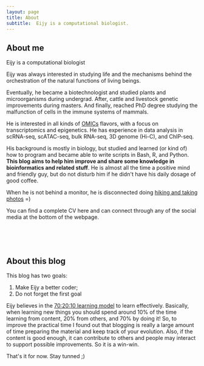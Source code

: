 ```yaml
---
layout: page
title: About
subtitle:  Eijy is a computational biologist.
---
```


## About me

Eijy is a computational biologist

Eijy was always interested in studying life and the mechanisms behind the orchestration of the natural functions of living beings.

Eventually, he became a biotechnologist and studied plants and microorganisms during undergrad. After, cattle and livestock genetic improvements during masters. And finally, reached PhD degree studying the malfunction of cells in the immune systems of mammals.

He is interested in all kinds of [OMICs](https://en.wikipedia.org/wiki/Omics) flavors, with a focus on transcriptomics and epigenetics. He has experience in data analysis in scRNA-seq, scATAC-seq, bulk RNA-seq, 3D genome (Hi-C), and ChIP-seq. 

His background is mostly in biology, but studied and learned (or kind of) how to program and became able to write scripts in Bash, R, and Python. **This blog aims to help him improve and share some knowledge in bioinformatics and related stuff**. He is almost all the time a positive mind and friendly guy, but do not disturb him if he didn't have his daily dosage of good coffee. 

When he is not behind a monitor, he is disconnected doing [hiking and taking photos](https://www.instagram.com/nagai2030/) =)

You can find a complete CV here and can connect through any of the social media at the bottom of the webpage.

<br><br><br>


## About this blog

This blog has two goals:
1. Make Eijy a better coder;
2. Do not forget the first goal

Eijy believes in the [70:20:10 learning model](https://en.wikipedia.org/wiki/70/20/10_Model_(Learning_and_Development)) to learn effectively. Basically, when learning new things you should spend around 10% of the time learning from content, 20% from others, and 70% by doing it! So, to improve the practical time I found out that blogging is really a large amount of time preparing the material and keep track of your evolution. Also, if the content is good enough, it can contribute to others and people may interact to support possible improvements. So it is a win-win.

That's it for now. Stay tunned ;)

<br><br><br>
